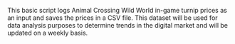 This basic script logs Animal Crossing Wild World in-game turnip prices as an input and saves the prices in a CSV file. This dataset will be used for data analysis purposes to determine trends in the digital market and will be updated on a weekly basis.